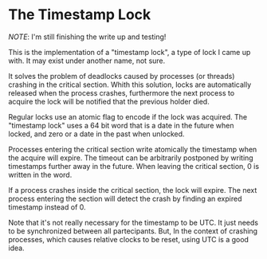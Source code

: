 # The Timestamp Lock

*NOTE*: I'm still finishing the write up and testing!

This is the implementation of a "timestamp lock", a type of lock I came up with. It may exist under another name, not sure.

It solves the problem of deadlocks caused by processes (or threads) crashing in the critical section. Whith this solution, locks are automatically released when the process crashes, furthermore the next process to acquire the lock will be notified that the previous holder died.

Regular locks use an atomic flag to encode if the lock was acquired. The "timestamp lock" uses a 64 bit word that is a date in the future when locked, and zero or a date in the past when unlocked.

Processes entering the critical section write atomically the timestamp when the acquire will expire. The timeout can be arbitrarily postponed by writing timestamps further away in the future. When leaving the critical section, 0 is written in the word.

If a process crashes inside the critical section, the lock will expire. The next process entering the section will detect the crash by finding an expired timestamp instead of 0.

Note that it's not really necessary for the timestamp to be UTC. It just needs to be synchronized between all partecipants. But, In the context of crashing processes, which causes relative clocks to be reset, using UTC is a good idea.